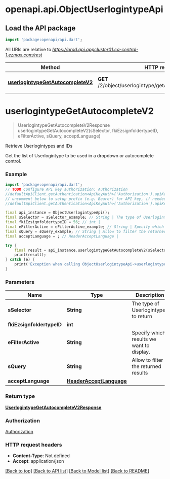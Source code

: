 # openapi.api.ObjectUserlogintypeApi

## Load the API package
```dart
import 'package:openapi/api.dart';
```

All URIs are relative to *https://prod.api.appcluster01.ca-central-1.ezmax.com/rest*

Method | HTTP request | Description
------------- | ------------- | -------------
[**userlogintypeGetAutocompleteV2**](ObjectUserlogintypeApi.md#userlogintypegetautocompletev2) | **GET** /2/object/userlogintype/getAutocomplete/{sSelector} | Retrieve Userlogintypes and IDs


# **userlogintypeGetAutocompleteV2**
> UserlogintypeGetAutocompleteV2Response userlogintypeGetAutocompleteV2(sSelector, fkiEzsignfoldertypeID, eFilterActive, sQuery, acceptLanguage)

Retrieve Userlogintypes and IDs

Get the list of Userlogintype to be used in a dropdown or autocomplete control.

### Example
```dart
import 'package:openapi/api.dart';
// TODO Configure API key authorization: Authorization
//defaultApiClient.getAuthentication<ApiKeyAuth>('Authorization').apiKey = 'YOUR_API_KEY';
// uncomment below to setup prefix (e.g. Bearer) for API key, if needed
//defaultApiClient.getAuthentication<ApiKeyAuth>('Authorization').apiKeyPrefix = 'Bearer';

final api_instance = ObjectUserlogintypeApi();
final sSelector = sSelector_example; // String | The type of Userlogintypes to return
final fkiEzsignfoldertypeID = 56; // int | 
final eFilterActive = eFilterActive_example; // String | Specify which results we want to display.
final sQuery = sQuery_example; // String | Allow to filter the returned results
final acceptLanguage = ; // HeaderAcceptLanguage | 

try {
    final result = api_instance.userlogintypeGetAutocompleteV2(sSelector, fkiEzsignfoldertypeID, eFilterActive, sQuery, acceptLanguage);
    print(result);
} catch (e) {
    print('Exception when calling ObjectUserlogintypeApi->userlogintypeGetAutocompleteV2: $e\n');
}
```

### Parameters

Name | Type | Description  | Notes
------------- | ------------- | ------------- | -------------
 **sSelector** | **String**| The type of Userlogintypes to return | 
 **fkiEzsignfoldertypeID** | **int**|  | [optional] 
 **eFilterActive** | **String**| Specify which results we want to display. | [optional] [default to 'Active']
 **sQuery** | **String**| Allow to filter the returned results | [optional] 
 **acceptLanguage** | [**HeaderAcceptLanguage**](.md)|  | [optional] 

### Return type

[**UserlogintypeGetAutocompleteV2Response**](UserlogintypeGetAutocompleteV2Response.md)

### Authorization

[Authorization](../README.md#Authorization)

### HTTP request headers

 - **Content-Type**: Not defined
 - **Accept**: application/json

[[Back to top]](#) [[Back to API list]](../README.md#documentation-for-api-endpoints) [[Back to Model list]](../README.md#documentation-for-models) [[Back to README]](../README.md)

